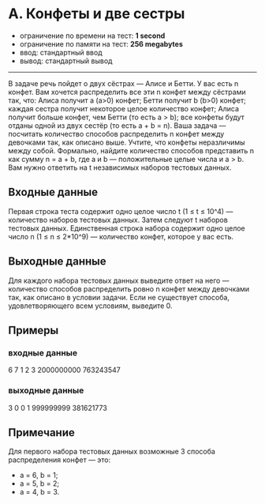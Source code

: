# A. Конфеты и две сестры

- ограничение по времени на тест: **1 second**
- ограничение по памяти на тест: **256 megabytes**
- ввод: стандартный ввод
- вывод: стандартный вывод

---

В задаче речь пойдет о двух сёстрах — Алисе и Бетти. У вас есть n конфет. Вам хочется распределить все эти n конфет
между сёстрами так, что: Алиса получит a (a>0) конфет; Бетти получит b (b>0) конфет; каждая сестра получит некоторое
целое количество конфет; Алиса получит больше конфет, чем Бетти (то есть a > b); все конфеты будут отданы одной из двух
сестёр (то есть a + b = n). Ваша задача — посчитать количество способов распределить n конфет между девочками так, как
описано выше. Учтите, что конфеты неразличимы между собой. Формально, найдите количество способов представить n как
сумму n = a + b, где a и b — положительные целые числа и a > b. Вам нужно ответить на t независимых наборов тестовых
данных.

## Входные данные

Первая строка теста содержит одно целое число t (1 ≤ t ≤ 10^4) — количество наборов тестовых данных. Затем следуют t
наборов тестовых данных. Единственная строка набора содержит одно целое число n (1 ≤ n ≤ 2*10^9) — количество конфет,
которое у вас есть.

## Выходные данные

Для каждого набора тестовых данных выведите ответ на него — количество способов распределить ровно n конфет между
девочками так, как описано в условии задачи. Если не существует способа, удовлетворяющего всем условиям, выведите 0.

## Примеры
### входные данные
6
7
1
2
3
2000000000
763243547
### выходные данные
3
0
0
1
999999999
381621773

## Примечание

Для первого набора тестовых данных возможные 3 способа распределения конфет — это:

- a = 6, b = 1;
- a = 5, b = 2;
- a = 4, b = 3.
